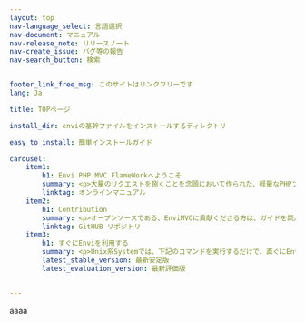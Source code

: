 ```yaml
---
layout: top
nav-language_select: 言語選択
nav-document: マニュアル
nav-release_note: リリースノート
nav-create_issue: バグ等の報告
nav-search_button: 検索


footer_link_free_msg: このサイトはリンクフリーです
lang: Ja

title: TOPページ

install_dir: enviの基幹ファイルをインストールするディレクトリ

easy_to_install: 簡単インストールガイド

carousel:
    item1:
        h1: Envi PHP MVC FlameWorkへようこそ
        summary: <p>大量のリクエストを捌くことを念頭において作られた、軽量なPHPフレームワークです。</p>
        linktag: オンラインマニュアル
    item2:
        h1: Contribution
        summary: <p>オープンソースである、EnviMVCに貢献くださる方は、ガイドを読んでいただけると幸いです。</p><p>プロジェクトのForkも、こちらから。</p>
        linktag: GitHUB リポジトリ
    item3:
        h1: すぐにEnviを利用する
        summary: <p>Unix系Systemでは、下記のコマンドを実行するだけで、直ぐにEnviを始めることが来ます。</p>
        latest_stable_version: 最新安定版
        latest_evaluation_version: 最新評価版


---
```

aaaa
<br>
